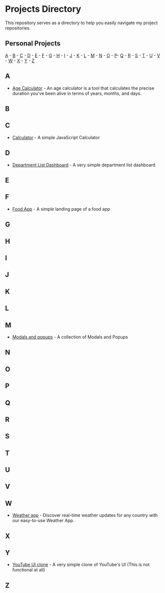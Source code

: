 # Projects Directory

This repository serves as a directory to help you easily navigate my project repositories.

## Personal Projects

[A](#a) - [B](#b) - [C](#c) - [D](#d) - [E](#e) - [F](#f) - [G](#g) - [H](#h) - [I](#i) - [J](#j) - [K](#k) - [L](#ll) - [M](#m) - [N](#n) - [O](#o) - [P](#p)- [Q](#q) - [R](#r) - [S](#s) - [T](#t) - [U](#u) - [V](#v) - [W](#w) - [X](#x) - [Y](#y) - [Z](#z)

## A <a id="a"></a>

- <a href="https://github.com/quielLovesLasagna/pp-age-calculator">Age Calculator</a> - An age calculator is a tool that calculates the precise duration you've been alive in terms of years, months, and days.

## B <a id="b"></a>

## C <a id="c"></a>

- <a href="https://github.com/quielLovesLasagna/pp-calculator">Calculator</a> - A simple JavaScript Calculator

## D <a id="d"></a>

- <a href="https://github.com/quielLovesLasagna/department-list-ui">Department List Dashboard</a> - A very simple department list dashboard

## E <a id="e"></a>

## F <a id="f"></a>

- <a href="https://github.com/quielLovesLasagna/food-delivery-app-ui">Food App</a> - A simple landing page of a food app

## G <a id="g"></a>

## H <a id="h"></a>

## I <a id="i"></a>

## J <a id="j"></a>

## K <a id="k"></a>

## L <a id="l"></a>

## M <a id="m"></a>

- <a href="https://github.com/quielLovesLasagna/18-modals-and-popups">Modals and popups</a> - A collection of Modals and Popups

## N <a id="n"></a>

## O <a id="o"></a>

## P <a id="p"></a>

## Q <a id="q"></a>

## R <a id="r"></a>

## S <a id="s"></a>

## T <a id="t"></a>

## U <a id="u"></a>

## V <a id="v"></a>

## W <a id="w"></a>

- <a href="https://github.com/quielLovesLasagna/pp-weather-app">Weather app</a> - Discover real-time weather updates for any country with our easy-to-use Weather App.

## X <a id="x"></a>

## Y <a id="y"></a>

- <a href="https://github.com/quielLovesLasagna/youtube-ui-clone">YouTube UI clone</a> - A very simple clone of YouTube's UI (This is not functional at all)

## Z <a id="z"></a>
